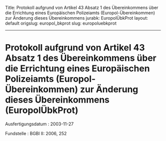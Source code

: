 Title: Protokoll aufgrund von Artikel 43 Absatz 1 des Übereinkommens über die Errichtung
  eines Europäischen Polizeiamts (Europol-Übereinkommen) zur Änderung dieses Übereinkommens
jurabk: EuropolÜbkProt
layout: default
origslug: europol_bkprot
slug: europoluebkprot

---

# Protokoll aufgrund von Artikel 43 Absatz 1 des Übereinkommens über die Errichtung eines Europäischen Polizeiamts (Europol-Übereinkommen) zur Änderung dieses Übereinkommens (EuropolÜbkProt)

Ausfertigungsdatum
:   2003-11-27

Fundstelle
:   BGBl II: 2006, 252

